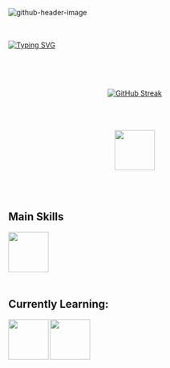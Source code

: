 ![github-header-image](https://github.com/user-attachments/assets/7b3e4a14-8d2b-41b3-9c6c-e8c50ea130cb)
<br>
<br>
<br>

[![Typing SVG](https://readme-typing-svg.herokuapp.com?font=Cascadia+Code&pause=1000&color=F7F7F7&width=435&lines=Ol%C3%A1+meu+nome+%C3%A9+%C3%89rik;Sou+Brasileiro;Sou+entusiasta+de+CyberSecurity;Estudando+para+Per%C3%ADcia+Digital+%3E3)](https://git.io/typing-svg)

<br> 
<br>
<br>

<div align = "center">

[![GitHub Streak](https://github-readme-streak-stats.herokuapp.com?user=Er1kD13G0&theme=dark)](https://git.io/streak-stats)

</div>

<br>
<br>
<br>

<div align = "center">
<a href = "https://www.linkedin.com/in/erik-bonache-3377212a2/" target = _blank>
<img align = "center" height = "80" width = "80" src = "https://github.com/Er1kD13G0/Er1kD13G0/assets/124258849/0ab119f3-ef72-4f46-91bd-e9648102447c">
</a>

</div>

<br>
<br>
<br>


## Main Skills 
<div align = "left"> 
  
<img align = "left" height = "80" width = "80" src = "https://github.com/Er1kD13G0/Er1kD13G0/assets/124258849/f4d530e2-5335-4993-a394-d237ce8dfc6b">


</div>

<br>
<br>
<br>
<br>
<br>
<br>


<h2 align = "left"> Currently Learning:  </h2>
<div align = "left">
  
<img align = "left" height = "80" width = "80" src = "https://github.com/user-attachments/assets/419214bd-3202-404c-b62f-2c8ef0aaad68">
<img align = "left" height = "80" width = "80" src = "https://github.com/Er1kD13G0/Er1kD13G0/assets/124258849/47ca6a34-4806-4bc5-a783-4d39c691cae7">
</div>



